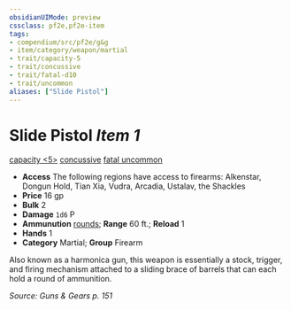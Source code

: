 ```yaml
---
obsidianUIMode: preview
cssclass: pf2e,pf2e-item
tags:
- compendium/src/pf2e/g&g
- item/category/weapon/martial
- trait/capacity-5
- trait/concussive
- trait/fatal-d10
- trait/uncommon
aliases: ["Slide Pistol"]
---
```

# Slide Pistol *Item 1*  
[capacity <5>](/rules/traits/capacity-g-g.md)  [concussive](/rules/traits/concussive-g-g.md)  [fatal <d10>](/rules/traits/fatal.md)  [uncommon](/rules/traits/uncommon.md)  

- **Access** The following regions have access to firearms: Alkenstar, Dongun Hold, Tian Xia, Vudra, Arcadia, Ustalav, the Shackles
- **Price** 16 gp
- **Bulk** 2
- **Damage** `1d6` P
- **Ammunution** [rounds](/compendium/equipment/items/round-10-g-g.md); **Range** 60 ft.; **Reload** 1
- **Hands** 1
- **Category** Martial; **Group** Firearm 

Also known as a harmonica gun, this weapon is essentially a stock, trigger, and firing mechanism attached to a sliding brace of barrels that can each hold a round of ammunition.

*Source: Guns & Gears p. 151*